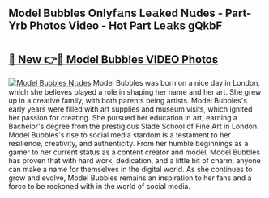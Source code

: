 ## Model Bubbles Onlyf𝚊ns Le𝚊ked N𝚞des - Part-Yrb Photos Video - Hot Part Le𝚊ks gQkbF

# <h2><a href="http://ab22948.deff.icu/?id=Model+Bubbles">🔗 New 👉🔴 Model Bubbles VIDEO Photos</a></h2>

[![Model Bubbles N𝚞des](https://i.imgur.com/rIISA9y.gif)](http://ab22948.deff.icu/?id=Model+Bubbles)
Model Bubbles was born on a nice day in London, which she believes played a role in shaping her name and her art. She grew up in a creative family, with both parents being artists. Model Bubbles's early years were filled with art supplies and museum visits, which ignited her passion for creating. She pursued her education in art, earning a Bachelor's degree from the prestigious Slade School of Fine Art in London. Model Bubbles's rise to social media stardom is a testament to her resilience, creativity, and authenticity. From her humble beginnings as a gamer to her current status as a content creator and model, Model Bubbles has proven that with hard work, dedication, and a little bit of charm, anyone can make a name for themselves in the digital world. As she continues to grow and evolve, Model Bubbles remains an inspiration to her fans and a force to be reckoned with in the world of social media.

